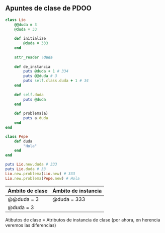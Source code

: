 ## Apuntes de clase de PDOO

```ruby
class Lio
    @@duda = 3
    @duda = 33
    
    def initialize
        @duda = 333
    end
    
    attr_reader :duda
    
    def de_instancia
        puts @duda + 1 # 334
        puts @@duda # 3
        puts self.class.duda + 1 # 34
    end
    
    def self.duda
        puts @duda
    end
    
    def problema(a)
        puts a.duda
    end
end

class Pepe
    def duda
        "Hola"
    end
end

puts Lio.new.duda # 333
puts Lio.duda # 33
Lio.new.problema(Lio.new) # 333
Lio.new.problema(Pepe.new) # Hola
```

| Ámbito de clase | Ámbito de instancia |
| --------------- | ------------------- |
| @@duda = 3      | @duda = 333         |
| @duda = 3       |                     |

Atibutos de clase = Atributos de instancia de clase (por ahora, en herencia veremos las diferencias)